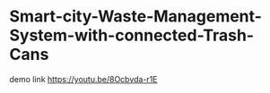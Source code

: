# Smart-city-Waste-Management-System-with-connected-Trash-Cans

demo link  https://youtu.be/8Ocbvda-r1E
